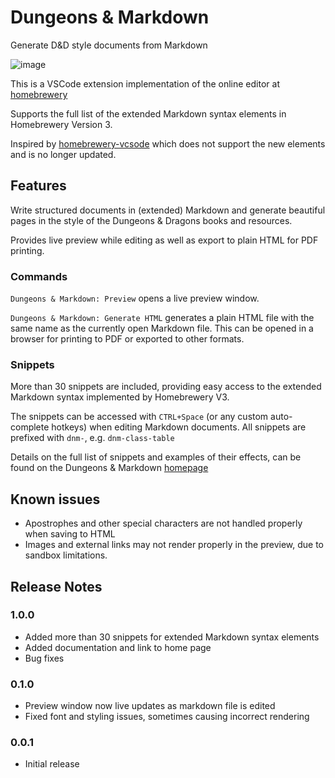 # Dungeons & Markdown

Generate D&D style documents from Markdown

![image](https://assets.dungeonsandmarkdown.spjak.com/dnm.gif)

This is a VSCode extension implementation of the online editor at [homebrewery](https://homebrewery.naturalcrit.com/)

Supports the full list of the extended Markdown syntax elements in Homebrewery Version 3.

Inspired by [homebrewery-vcsode](https://marketplace.visualstudio.com/items?itemName=officerhalf.homebrewery-vscode) which does not support the new elements and is no longer updated.

## Features

Write structured documents in (extended) Markdown and generate beautiful pages in the style of the Dungeons & Dragons books and resources.

Provides live preview while editing as well as export to plain HTML for PDF printing.

### Commands

`Dungeons & Markdown: Preview` opens a live preview window.

`Dungeons & Markdown: Generate HTML` generates a plain HTML file with the same name as the currently open Markdown file. 
This can be opened in a browser for printing to PDF or exported to other formats.

### Snippets

More than 30 snippets are included, providing easy access to the extended Markdown syntax implemented by Homebrewery V3.

The snippets can be accessed with `CTRL+Space` (or any custom auto-complete hotkeys) when editing Markdown documents.
All snippets are prefixed with `dnm-`, e.g. `dnm-class-table`

Details on the full list of snippets and examples of their effects, can be found on the Dungeons & Markdown [homepage](https://dungeonsandmarkdown.spjak.com)

## Known issues
* Apostrophes and other special characters are not handled properly when saving to HTML
* Images and external links may not render properly in the preview, due to sandbox limitations.

## Release Notes
### 1.0.0

- Added more than 30 snippets for extended Markdown syntax elements
- Added documentation and link to home page
- Bug fixes
### 0.1.0

- Preview window now live updates as markdown file is edited
- Fixed font and styling issues, sometimes causing incorrect rendering

### 0.0.1

- Initial release